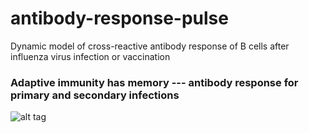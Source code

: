 # antibody-response-pulse
Dynamic model of cross-reactive antibody response of B cells after influenza virus infection or vaccination
### Adaptive immunity has memory --- antibody response for primary and secondary infections
![alt tag](https://github.com/blab/antibody-response-pulse/tree/master/bcell-array/figure/antibody-response-1st-2nd.png)
